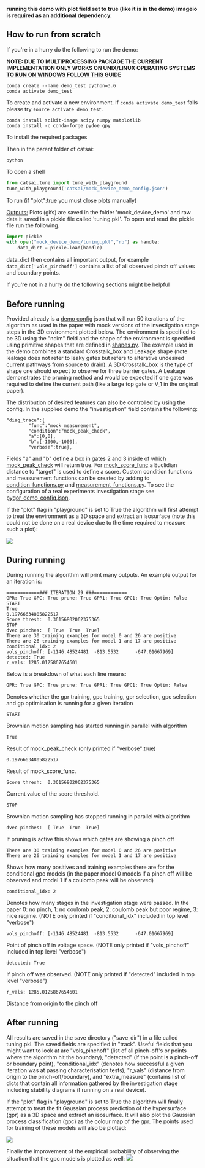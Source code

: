 **running this demo with plot field set to true (like it is in the demo) imageio is required as an additional dependency.**

## How to run from scratch

If you're in a hurry do the following to run the demo:

**NOTE: DUE TO MULTIPROCESSING PACKAGE THE CURRENT IMPLEMENTATION ONLY WORKS ON UNIX/LINUX OPERATING SYSTEMS [TO RUN ON WINDOWS FOLLOW THIS GUIDE](../Resources/Running_on_windows.md)**

```
conda create --name demo_test python=3.6
conda activate demo_test
```

To create and activate a new environment. If `conda activate demo_test` fails please try `source activate demo_test`.

```
conda install scikit-image scipy numpy matplotlib
conda install -c conda-forge pydoe gpy
```

To install the required packages

Then in the parent folder of catsai:

```
python
```

To open a shell

```python
from catsai.tune import tune_with_playground
tune_with_playground('catsai/mock_device_demo_config.json')
```

To run (if "plot":true you must close plots manually)

<ins>Outputs:</ins>
Plots (gifs) are saved in the folder 'mock_device_demo' and raw data it saved in a pickle file called 'tuning.pkl'. To open and read the pickle file run the following.

```python
import pickle
with open("mock_device_demo/tuning.pkl","rb") as handle:
	data_dict = pickle.load(handle)
```

data_dict then contains all important output, for example `data_dict['vols_pinchoff']` contains a list of all observed pinch off values and boundary points.

If you're not in a hurry do the following sections might be helpful

## Before running

Provided already is a [demo config](../mock_device_demo_config.json) json that will run 50 iterations of the algorithm as used in the paper with mock versions of the investigation stage steps in the 3D environment plotted below. The environment is specified to be 3D using the "ndim" field and the shape of the environment is specified using primitive shapes that are defined in [shapes.py](shapes.py). The example used in the demo combines a standard Crosstalk_box and Leakage shape (note leakage does not refer to leaky gates but refers to alterative undesired current pathways from source to drain). A 3D Crosstalk_box is the type of shape one should expect to observe for three barrier gates. A Leakage demonstrates the pruning method and would be expected if one gate was required to define the current path (like a large top gate or V_1 in the original paper).

The distribution of desired features can also be controlled by using the config. In the supplied demo the "investigation" field contains the following:

```
"diag_trace":{
	    "func":"mock_measurement",
	    "condition":"mock_peak_check",
	    "a":[0,0],
	    "b":[-1000,-1000],
	    "verbose":true},
```

Fields "a" and "b" define a box in gates 2 and 3 inside of which [mock_peak_check](../Investigation/condition_functions.py#L15) will return true. For [mock_score_func](../Investigation/condition_functions.py#L34) a Euclidian distance to "target" is used to define a score. Custom condition functions and measurement functions can be created by adding to [condition_functions.py](../Investigation/condition_functions.py) and [measurement_functions.py](../Investigation/measurement_functions.py). To see the configuration of a real experiments investigation stage see [pygor_demo_config.json](../Resources/pygor_demo_config.json).

If the "plot" flag in "playground" is set to True the algorithm will first attempt to treat the environment as a 3D space and extract an isosurface (note this could not be done on a real device due to the time required to measure such a plot):

![](demo_run_data/color_comp_dummy.gif)

## During running

During running the algorithm will print many outputs. An example output for an iteration is:

```
============### ITERATION 29 ###============
GPR: True GPC: True prune: True GPR1: True GPC1: True Optim: False
START
True
0.19766634805822517
Score thresh:  0.36156802062375365
STOP
dvec pinches:  [ True  True  True]
There are 30 training examples for model 0 and 26 are positive
There are 26 training examples for model 1 and 17 are positive
conditional_idx: 2
vols_pinchoff: [-1146.48524481  -813.5532      -647.01667969]
detected: True
r_vals: 1285.0125867654601
```

Below is a breakdown of what each line means:

```
GPR: True GPC: True prune: True GPR1: True GPC1: True Optim: False
```

Denotes whether the gpr training, gpc training, gpr selection, gpc selection and gp optimisation is running for a given iteration

```
START
```

Brownian motion sampling has started running in parallel with algorithm

```
True
```

Result of mock_peak_check (only printed if "verbose":true)

```
0.19766634805822517
```

Result of mock_score_func.

```
Score thresh:  0.36156802062375365
```

Current value of the score threshold.

```
STOP
```

Brownian motion sampling has stopped running in parallel with algorithm

```
dvec pinches:  [ True  True  True]
```

If pruning is active this shows which gates are showing a pinch off

```
There are 30 training examples for model 0 and 26 are positive
There are 26 training examples for model 1 and 17 are positive
```

Shows how many positives and training examples there are for the conditional gpc models (in the paper model 0 models if a pinch off will be observed and model 1 if a coulomb peak will be observed)

```
conditional_idx: 2
```

Denotes how many stages in the investigation stage were passed. In the paper 0: no pinch, 1: no coulomb peak, 2: coulomb peak but poor regime, 3: nice regime. (NOTE only printed if "conditional_idx" included in top level "verbose")

```
vols_pinchoff: [-1146.48524481  -813.5532      -647.01667969]
```

Point of pinch off in voltage space. (NOTE only printed if "vols_pinchoff" included in top level "verbose")

```
detected: True
```

If pinch off was observed. (NOTE only printed if "detected" included in top level "verbose")

```
r_vals: 1285.0125867654601
```

Distance from origin to the pinch off

## After running

All results are saved in the save directory ("save_dir") in a file called tuning.pkl. The saved fields are specified in "track". Useful fields that you might want to look at are "vols_pinchoff" (list of all pinch-off's or points where the algorithm hit the boundary), "detected" (if the point is a pinch-off or boundary point), "conditional_idx" (denotes how successful a given iteration was at passing characterisation tests), "r_vals" (distance from origin to the pinch-off/boundary), and "extra_measure" (contains list of dicts that contain all information gathered by the investigation stage including stability diagrams if running on a real device).

If the "plot" flag in "playground" is set to True the algorithm will finally attempt to treat the fit Gaussian process prediction of the hypersurface (gpr) as a 3D space and extract an isosurface. It will also plot the Gaussian process classification (gpc) as the colour map of the gpr. The points used for training of these models will also be plotted:

![](demo_run_data/gpr_and_gpc.gif)

Finally the improvement of the empirical probability of observing the situation that the gpc models is plotted as well:
![](demo_run_data/improvment.png)
